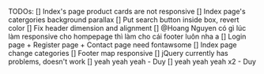 TODOs:
[] Index's page product cards are not responsive
[] Index page's catergories background parallax
[] Put search button inside box, revert color
[] Fix header dimension and alignment
[] @Hoang Nguyen có gì lúc làm responsive cho hompepage thì làm cho cái footer luôn nha a
[] Login page + Register page + Contact page need fontawsome
[] Index page change categories
[] Footer map responsive
[] jQuery currently has problems, doesn't work
[] yeah yeah yeah - Duy
[] yeah yeah yeah x2 - Duy